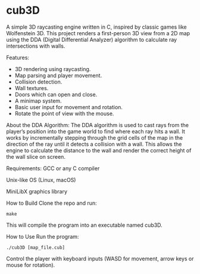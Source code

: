 # cub3D

A simple 3D raycasting engine written in C, inspired by classic games like Wolfenstein 3D. This project renders a first-person 3D view from a 2D map using the DDA (Digital Differential Analyzer) algorithm to calculate ray intersections with walls.

Features:
- 3D rendering using raycasting.
- Map parsing and player movement.
- Collision detection.
- Wall textures.
- Doors which can open and close.
- A minimap system.
- Basic user input for movement and rotation.
- Rotate the point of view with the mouse.

About the DDA Algorithm:
The DDA algorithm is used to cast rays from the player’s position into the game world to find where each ray hits a wall. It works by incrementally stepping through the grid cells of the map in the direction of the ray until it detects a collision with a wall. This allows the engine to calculate the distance to the wall and render the correct height of the wall slice on screen.

Requirements:
GCC or any C compiler

Unix-like OS (Linux, macOS)

MiniLibX graphics library

How to Build
Clone the repo and run:

`make`

This will compile the program into an executable named cub3D.

How to Use
Run the program:

`./cub3D [map_file.cub]`

Control the player with keyboard inputs (WASD for movement, arrow keys or mouse for rotation).

